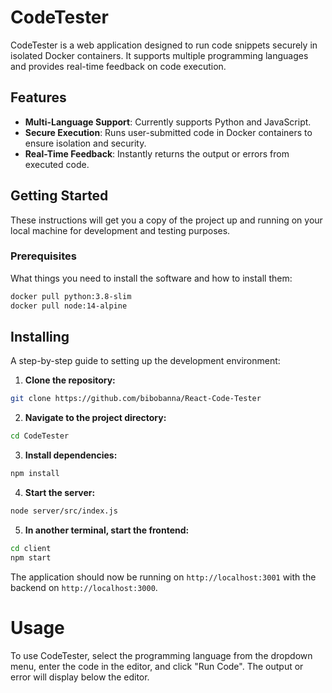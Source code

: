 # CodeTester

CodeTester is a web application designed to run code snippets securely in isolated Docker containers. It supports multiple programming languages and provides real-time feedback on code execution.

## Features

- **Multi-Language Support**: Currently supports Python and JavaScript.
- **Secure Execution**: Runs user-submitted code in Docker containers to ensure isolation and security.
- **Real-Time Feedback**: Instantly returns the output or errors from executed code.

## Getting Started

These instructions will get you a copy of the project up and running on your local machine for development and testing purposes.

### Prerequisites

What things you need to install the software and how to install them:

```bash
docker pull python:3.8-slim
docker pull node:14-alpine
```

## Installing

A step-by-step guide to setting up the development environment:

1. **Clone the repository:**
```bash
git clone https://github.com/bibobanna/React-Code-Tester
```
2. **Navigate to the project directory:**
```bash
cd CodeTester
```
3. **Install dependencies:**
```bash
npm install
```
4. **Start the server:**
```bash
node server/src/index.js
```
5. **In another terminal, start the frontend:**
```bash
cd client
npm start
```

The application should now be running on `http://localhost:3001` with the backend on `http://localhost:3000`.

# Usage
To use CodeTester, select the programming language from the dropdown menu, enter the code in the editor, and click "Run Code". The output or error will display below the editor.

